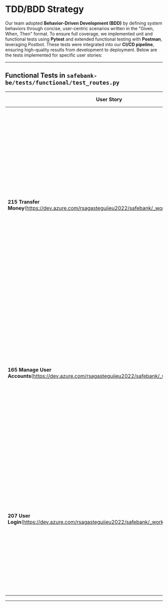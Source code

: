 # TDD/BDD Strategy

Our team adopted **Behavior-Driven Development (BDD)** by defining system behaviors through concise, user-centric scenarios written in the "Given, When, Then" format. To ensure full coverage, we implemented unit and functional tests using **Pytest** and extended functional testing with **Postman**, leveraging Postbot. These tests were integrated into our **CI/CD pipeline**, ensuring high-quality results from development to deployment. Below are the tests implemented for specific user stories:

---

## Functional Tests in `safebank-be/tests/functional/test_routes.py`

| **User Story**                                                                                      | **Acceptance Criteria**                                                                                                                                                                                                                                                                              | **Related Tests**                                                                                                                                                                                                                                                                                                                                                                                |
| --------------------------------------------------------------------------------------------------- | ---------------------------------------------------------------------------------------------------------------------------------------------------------------------------------------------------------------------------------------------------------------------------------------------------- | ------------------------------------------------------------------------------------------------------------------------------------------------------------------------------------------------------------------------------------------------------------------------------------------------------------------------------------------------------------------------------------------------ |
| **215 Transfer Money**(https://dev.azure.com/rsagasteguiieu2022/safebank/_workitems/edit/215)       | **GIVEN** a transfer request<br>**WHEN**<br>- The source and target bank accounts exist<br>- The source account belongs to the user<br>- The amount to transfer is a non-negative floating-point number<br>- The source account has sufficient balance<br>**THEN** the transfer is made successfully | `test_transfer(...):`<br>Test that a transfer between accounts of a user is made successfully<br>`test_invalid_transfers(...):`<br>Test that if amount is negative or too large, the transfer fails<br>`test_transfer_between_users(...):`<br>Test that a transfer between accounts of two different users is made successfully                                                                  |
| **165 Manage User Accounts**(https://dev.azure.com/rsagasteguiieu2022/safebank/_workitems/edit/165) | **GIVEN** valid admin credentials<br>**WHEN** accessing the user management portal<br>**THEN Admins can**<br>- See a list of all users<br>- See a list of all transactions<br>- Create users<br>- Update user information<br>- Delete users                                                          | `test_create_user(...):`<br>Test that a user is created successfully<br>`test_get_users(...):`<br>Test that a list of users can be retrieved<br>`test_get_transactions(...):`<br>Test that a list of transactions can be retrieved<br>`test_update_user(...):`<br>Test that a user’s country is updated successfully<br>`test_delete_user(...):`<br>Test that a user can be deleted successfully |
| **207 User Login**(https://dev.azure.com/rsagasteguiieu2022/safebank/_workitems/edit/207)           | **GIVEN** valid user credentials<br>**WHEN** a user fills out the login form<br>**THEN** the system will authenticate the user and redirect them to the user page<br>**AND** if the credentials are invalid, the user should see an error message indicating the failure to authenticate             | `test_user_login(...):`<br>Test that a user can log in successfully<br>`test_unsuccessful_user_login(...):`<br>Test that a user with invalid credentials cannot log in                                                                                                                                                                                                                           |

---
